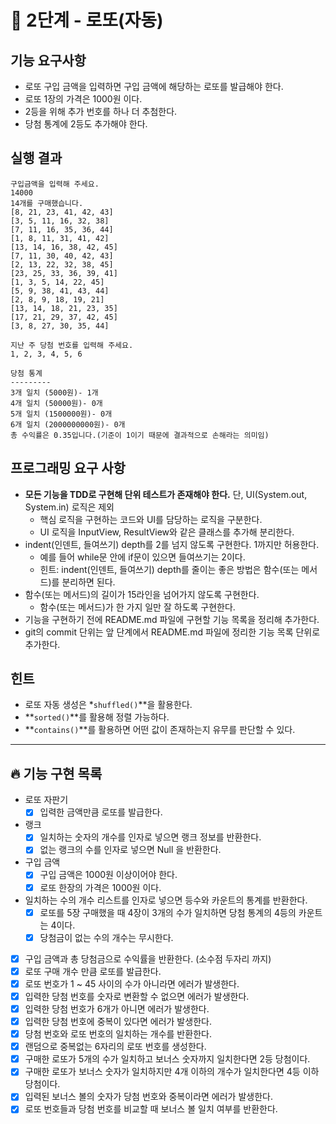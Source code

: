 # 🚀 2단계 - 로또(자동)

## 기능 요구사항
- 로또 구입 금액을 입력하면 구입 금액에 해당하는 로또를 발급해야 한다.
- 로또 1장의 가격은 1000원 이다.
- 2등을 위해 추가 번호를 하나 더 추첨한다.
- 당첨 통계에 2등도 추가해야 한다.

## 실행 결과

```
구입금액을 입력해 주세요.
14000
14개를 구매했습니다.
[8, 21, 23, 41, 42, 43]
[3, 5, 11, 16, 32, 38]
[7, 11, 16, 35, 36, 44]
[1, 8, 11, 31, 41, 42]
[13, 14, 16, 38, 42, 45]
[7, 11, 30, 40, 42, 43]
[2, 13, 22, 32, 38, 45]
[23, 25, 33, 36, 39, 41]
[1, 3, 5, 14, 22, 45]
[5, 9, 38, 41, 43, 44]
[2, 8, 9, 18, 19, 21]
[13, 14, 18, 21, 23, 35]
[17, 21, 29, 37, 42, 45]
[3, 8, 27, 30, 35, 44]

지난 주 당첨 번호를 입력해 주세요.
1, 2, 3, 4, 5, 6

당첨 통계
---------
3개 일치 (5000원)- 1개
4개 일치 (50000원)- 0개
5개 일치 (1500000원)- 0개
6개 일치 (2000000000원)- 0개
총 수익률은 0.35입니다.(기준이 1이기 때문에 결과적으로 손해라는 의미임)

```

## 프로그래밍 요구 사항

- **모든 기능을 TDD로 구현해 단위 테스트가 존재해야 한다.** 단, UI(System.out, System.in) 로직은 제외
    - 핵심 로직을 구현하는 코드와 UI를 담당하는 로직을 구분한다.
    - UI 로직을 InputView, ResultView와 같은 클래스를 추가해 분리한다.
- indent(인덴트, 들여쓰기) depth를 2를 넘지 않도록 구현한다. 1까지만 허용한다.
    - 예를 들어 while문 안에 if문이 있으면 들여쓰기는 2이다.
    - 힌트: indent(인덴트, 들여쓰기) depth를 줄이는 좋은 방법은 함수(또는 메서드)를 분리하면 된다.
- 함수(또는 메서드)의 길이가 15라인을 넘어가지 않도록 구현한다.
    - 함수(또는 메서드)가 한 가지 일만 잘 하도록 구현한다.
- 기능을 구현하기 전에 README.md 파일에 구현할 기능 목록을 정리해 추가한다.
- git의 commit 단위는 앞 단계에서 README.md 파일에 정리한 기능 목록 단위로 추가한다.

## 힌트

- 로또 자동 생성은 *`shuffled()`**을 활용한다.
- **`sorted()`**를 활용해 정렬 가능하다.
- **`contains()`**를 활용하면 어떤 값이 존재하는지 유무를 판단할 수 있다.

---

## 🔥 기능 구현 목록
- 로또 자판기
  - [x] 입력한 금액만큼 로또를 발급한다.
- 랭크
  - [x] 일치하는 숫자의 개수를 인자로 넣으면 랭크 정보를 반환한다.
  - [x] 없는 랭크의 수를 인자로 넣으면 Null 을 반환한다.
- 구입 금액
  - [x] 구입 금액은 1000원 이상이어야 한다.
  - [x] 로또 한장의 가격은 1000원 이다.
- 일치하는 수의 개수 리스트를 인자로 넣으면 등수와 카운트의 통계를 반환한다.
  - [x] 로또를 5장 구매했을 때 4장이 3개의 수가 일치하면 당첨 통계의 4등의 카운트는 4이다.
  - [x] 당첨금이 없는 수의 개수는 무시한다.
- [x] 구입 금액과 총 당첨금으로 수익률을 반환한다. (소수점 두자리 까지)
- [x] 로또 구매 개수 만큼 로또를 발급한다.
- [x] 로또 번호가 1 ~ 45 사이의 수가 아니라면 에러가 발생한다.
- [x] 입력한 당첨 번호를 숫자로 변환할 수 없으면 에러가 발생한다.
- [x] 입력한 당첨 번호가 6개가 아니면 에러가 발생한다.
- [x] 입력한 당첨 번호에 중복이 있다면 에러가 발생한다.
- [x] 당첨 번호와 로또 번호의 일치하는 개수를 반환한다.
- [x] 랜덤으로 중복없는 6자리의 로또 번호를 생성한다.
- [x] 구매한 로또가 5개의 수가 일치하고 보너스 숫자까지 일치한다면 2등 당첨이다.
- [x] 구매한 로또가 보너스 숫자가 일치하지만 4개 이하의 개수가 일치한다면 4등 이하 당첨이다.
- [x] 입력된 보너스 볼의 숫자가 당첨 번호와 중복이라면 에러가 발생한다.
- [x] 로또 번호들과 당첨 번호를 비교할 때 보너스 볼 일치 여부를 반환한다. 
